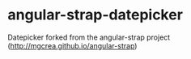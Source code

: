 angular-strap-datepicker
========================

Datepicker forked from the angular-strap project (http://mgcrea.github.io/angular-strap)
